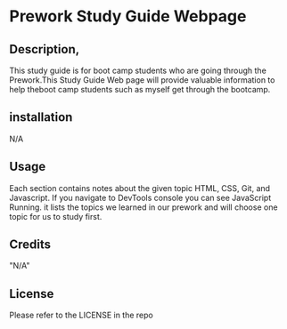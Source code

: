 # Prework Study Guide Webpage

## Description,

This study guide is for boot camp students who are going through the Prework.This Study Guide Web page will provide valuable information to help theboot camp students such as myself get through the bootcamp.

## installation

 N/A

## Usage

 Each section contains notes about the given topic HTML, CSS, Git, and Javascript. If you navigate to DevTools console you can see JavaScript Running. it lists the topics we learned in our prework and will choose one topic for us to study first.

## Credits 

"N/A"

## License

Please refer to the LICENSE in the repo
